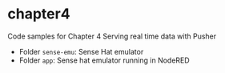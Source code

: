 # chapter4
Code samples for Chapter 4 Serving real time data with Pusher

- Folder `sense-emu`: Sense Hat emulator
- Folder `app`: Sense hat emulator running in NodeRED